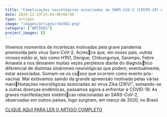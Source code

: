 ```yaml
---
title: "Complicações neurológicas associadas ao SARS-CoV-2 (COVID-19) no Brasil: Organização do grupo NEUROCOVID-RIO e achados preliminares."
date: 2019-12-23T15:44:46+06:00
type: artigos
image: "images/artigos/rbn562.png"
category: ["ARTIGOS"]
project_images: []
---
```


Vivemos momentos de incertezas motivadas pela 
grave pandemia promovida pelo vírus Sars-CoV-2. Acresce que, em nosso país, outras viroses estão aí, tais como 
H1N1, Dengue, Chikungunya, Sarampo, Febre Amarela a 
nos deixarem muitas vezes perplexos diante do diagnóstico diferencial de distintas síndromes neurológicas que 
podem, eventualmente, estar associadas. Somam-se os casos que ocorrem como evento pós-vacinal. Mal estávamos 
saindo da grande apreensão motivada pelas várias manifestações neurológicas associadas ao vírus Zika (ZIKV)¹, 
somando-se a outras doenças endêmicas, passamos agora 
a enfrentar a COVID-19. As graves manifestações sistêmicas relacionadas ao SARS-CoV-2, observadas em outros 
países, logo surgiram, em março de 2020, no Brasil.

[CLIQUE AQUI PARA LER O ARTIGO COMPLETO](/artigospdf/rbn562.pdf)
